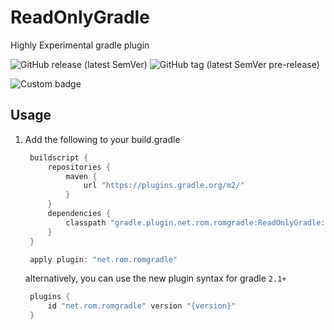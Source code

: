 # ReadOnlyGradle
Highly Experimental gradle plugin

![GitHub release (latest SemVer)](https://img.shields.io/github/v/release/ROMVoid95/ReadOnlyGradle) ![GitHub tag (latest SemVer pre-release)](https://img.shields.io/github/v/tag/ROMVoid95/ReadOnlyGradle?include_prereleases&label=pre-release)

![Custom badge](https://img.shields.io/endpoint?url=https%3A%2F%2Fraw.githubusercontent.com%2FROMVoid95%2FReadOnlyGradle%2Fmaster%2Ficon.json&link=https://plugins.gradle.org/plugin/net.rom.romgradle)

Usage
----

1. Add the following to your build.gradle

   ```groovy
	buildscript {
  		repositories {
    		maven {
      			url "https://plugins.gradle.org/m2/"
    		}
  		}
  		dependencies {
    		classpath "gradle.plugin.net.rom.romgradle:ReadOnlyGradle:{version}"
  		}
	}

	apply plugin: "net.rom.romgradle"
   ```
   alternatively, you can use the new plugin syntax for gradle `2.1+`
   ```groovy
	plugins {
		id "net.rom.romgradle" version "{version}"
	}
   ```

